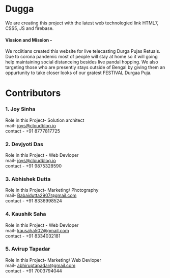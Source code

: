 # Dugga
We are creating this project with the latest web technologied link HTML7, CSS5, JS and firebase.<br/>
#### Vission and Mission -
We rcciitians created this website for live telecasting Durga Pujas Retuals. Due to corona pandemic most of people will stay at home so it will going help maintaining social distanceing besides live pandal hopping. We also targeting those who are presently stays outside of Bengal by giving them an oppurtunity to take closer looks of our gratest FESTIVAL Durgaa Puja.

# Contributors

### 1. Joy Sinha 
Role in this Project- Solution architect<br/>
mail- joys@cloudbloq.io<br/>
contact - +91 8777817725

### 2. Devjyoti Das 
Role in this Project - Web Devloper<br/>
mail- joys@cloudbloq.io<br/>
contact - +91 9875328590


### 3. Abhishek Dutta 
Role in this Project- Marketing/ Photography<br/>
mail- Babaidutta2907@gmail.com<br/>
contact - +91 8336998524

### 4. Kaushik Saha 
Role in this Project - Web Devloper<br/>
mail- kausaha502@gmail.com<br/>
contact - +91 8334032181

### 5. Avirup Tapadar
Role in this Project- Marketing/ Web Devloper<br/>
mail- abhiruptapadar@gmail.com<br/>
contact - +91 7003794044
